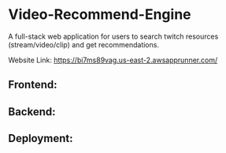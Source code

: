# Video-Recommend-Engine
A full-stack web application for users to search twitch resources (stream/video/clip) and get recommendations.


Website Link: https://bi7ms89vag.us-east-2.awsapprunner.com/

## Frontend:

## Backend:

## Deployment:
